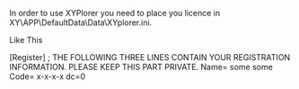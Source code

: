 In order to use XYPlorer you need to place you licence in XY\APP\DefaultData\Data\XYplorer.ini.

Like This

[Register]
; THE FOLLOWING THREE LINES CONTAIN YOUR REGISTRATION INFORMATION. PLEASE KEEP THIS PART PRIVATE.
Name= some some
Code= x-x-x-x
dc=0

